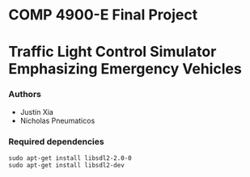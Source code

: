 # COMP 4900-E Final Project
# Traffic Light Control Simulator Emphasizing Emergency Vehicles
### Authors
- Justin Xia
- Nicholas Pneumaticos

### Required dependencies
```
sudo apt-get install libsdl2-2.0-0
sudo apt-get install libsdl2-dev
```